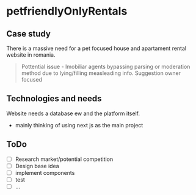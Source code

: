 # petfriendlyOnlyRentals

## Case study

There is a massive need for a pet focused house and apartament rental website in romania.

> Pottential issue - Imobiliar agents bypassing parsing or moderation method due to lying/filling measleading info.
> Suggestion owner focused

## Technologies and needs

Website needs a database ew and the platform itself.

- mainly thinking of using next js as the main project

## ToDo

- [ ] Research market/potential competition
- [ ] Design base idea
- [ ] implement components
- [ ] test
- [ ] ...
